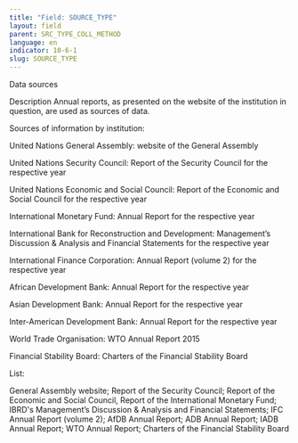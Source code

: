 ```yaml
---
title: "Field: SOURCE_TYPE"
layout: field
parent: SRC_TYPE_COLL_METHOD
language: en
indicator: 10-6-1
slug: SOURCE_TYPE
---
```

Data sources

Description
Annual reports, as presented on the website of the institution in question, are used as sources of data. 

Sources of information by institution:

United Nations General Assembly: 
website of the General Assembly

United Nations Security Council: 
Report of the Security Council for the respective year

United Nations Economic and Social Council: 
Report of the Economic and Social Council for the respective year

International Monetary Fund: 
Annual Report for the respective year

International Bank for Reconstruction and Development: 
Management’s Discussion & Analysis and Financial Statements for the respective year

International Finance Corporation: 
Annual Report (volume 2) for the respective year

African Development Bank: 
Annual Report for the respective year 

Asian Development Bank: 
Annual Report for the respective year

Inter-American Development Bank: 
Annual Report for the respective year

World Trade Organisation: 
WTO Annual Report 2015

Financial Stability Board: 
Charters of the Financial Stability Board

List:

General Assembly website; 
Report of the Security Council; 
Report of the Economic and Social Council, 
Report of the International Monetary Fund; 
IBRD's Management’s Discussion & Analysis and Financial Statements; 
IFC Annual Report (volume 2); 
AfDB Annual Report; 
ADB Annual Report; 
IADB Annual Report; 
WTO Annual Report; 
Charters of the Financial Stability Board